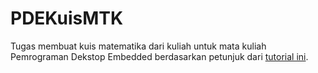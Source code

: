 # PDEKuisMTK
Tugas membuat kuis matematika dari kuliah untuk mata kuliah Pemrograman Dekstop Embedded berdasarkan petunjuk dari [tutorial ini](https://learn.microsoft.com/en-us/visualstudio/get-started/csharp/tutorial-windows-forms-math-quiz-create-project-add-controls?view=vs-2022).
